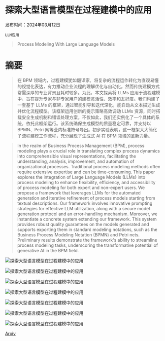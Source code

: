 # 探索大型语言模型在过程建模中的应用

发布时间：2024年03月12日

`LLM应用`

> Process Modeling With Large Language Models

# 摘要

> 在 BPM 领域内，过程建模犹如翻译家，将复杂的流程运作转化为直观易懂的视觉化表达，有力推动企业流程的理解优化与自动化。然而传统建模方式常需深厚的专业背景且耗时较多。为此，本文探索将 LLMs 应用于流程建模中，旨在提升专家与非专家用户的建模灵活性、效率和友好度。我们构建了一套基于 LLMs 的框架，通过智能引导和迭代深化，能自动从文本描述生成并优化流程模型。该框架运用创新的提示策略高效调动 LLMs 资源，同时搭载安全生成机制和错误处理方案。不仅如此，我们还实例化了一个具体的系统，依托此框架运行。该系统确保生成模型的质量稳定可靠，并支持以 BPMN、Petri 网等业内标准符号导出。初步实验表明，这一框架大大简化了流程建模工作流程，充分展现了生成式 AI 在 BPM 领域的革新力量。

> In the realm of Business Process Management (BPM), process modeling plays a crucial role in translating complex process dynamics into comprehensible visual representations, facilitating the understanding, analysis, improvement, and automation of organizational processes. Traditional process modeling methods often require extensive expertise and can be time-consuming. This paper explores the integration of Large Language Models (LLMs) into process modeling to enhance flexibility, efficiency, and accessibility of process modeling for both expert and non-expert users. We propose a framework that leverages LLMs for the automated generation and iterative refinement of process models starting from textual descriptions. Our framework involves innovative prompting strategies for effective LLM utilization, along with a secure model generation protocol and an error-handling mechanism. Moreover, we instantiate a concrete system extending our framework. This system provides robust quality guarantees on the models generated and supports exporting them in standard modeling notations, such as the Business Process Modeling Notation (BPMN) and Petri nets. Preliminary results demonstrate the framework's ability to streamline process modeling tasks, underscoring the transformative potential of generative AI in the BPM field.

![探索大型语言模型在过程建模中的应用](../../../paper_images/2403.07541/llm_modeling_framework.png)

![探索大型语言模型在过程建模中的应用](../../../paper_images/2403.07541/order_gpt4_model_1_feedback_2.png)

![探索大型语言模型在过程建模中的应用](../../../paper_images/2403.07541/order_gemini_model_1_feedback_1.png)

![探索大型语言模型在过程建模中的应用](../../../paper_images/2403.07541/TA_online_shop_model.png)

![探索大型语言模型在过程建模中的应用](../../../paper_images/2403.07541/hotel_gpt4_model_1_feedback_2.png)

![探索大型语言模型在过程建模中的应用](../../../paper_images/2403.07541/hotel_gemini_model_1_feedback_1.png)

![探索大型语言模型在过程建模中的应用](../../../paper_images/2403.07541/TA_hotel_model.png)

[Arxiv](https://arxiv.org/abs/2403.07541)